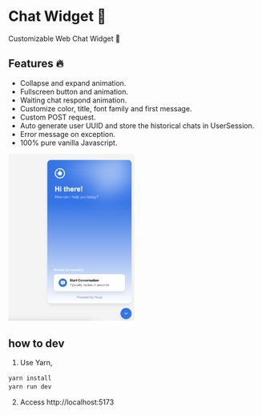 # Chat Widget 💬

Customizable Web Chat Widget 💬

## Features 🔥

- Collapse and expand animation.
- Fullscreen button and animation.
- Waiting chat respond animation.
- Customize color, title, font family and first message.
- Custom POST request.
- Auto generate user UUID and store the historical chats in UserSession.
- Error message on exception.
- 100% pure vanilla Javascript.

<img src="img/hi-there.png" width="50%">

## how to dev

1. Use Yarn,

```bash
yarn install
yarn run dev
```

2. Access http://localhost:5173
